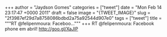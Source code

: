 
+++
author = "Jaydson Gomes"
categories = ["tweet"]
date = "Mon Feb 14 23:17:47 +0000 2011"
draft = false
image = "{TWEET_IMAGE}"
slug = "2f3987ef29d7a8758086bdbd2a75a92544d907e0"
tags = ["tweet"]
title = """RT @felipenmoura: Faceboo..."""
+++
RT @felipenmoura: Facebook phone em abril! http://goo.gl/XaJlP
